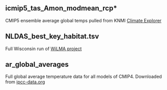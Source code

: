 
## icmip5_tas_Amon_modmean_rcp*
CMIP5 ensemble average global temps pulled from KNMI [Climate Explorer](https://climexp.knmi.nl/selectfield_cmip5.cgi?id=someone@somewhere)


## NLDAS_best_key_habitat.tsv
Full Wisconsin run of [WiLMA project](http://www.sciencedirect.com/science/article/pii/S0304380014003664)

## ar_global_averages
Full global average temperature data for all models of CMIP4. Downloaded from [ipcc-data.org](http://www.ipcc-data.org/sim/gcm_global/index.html)